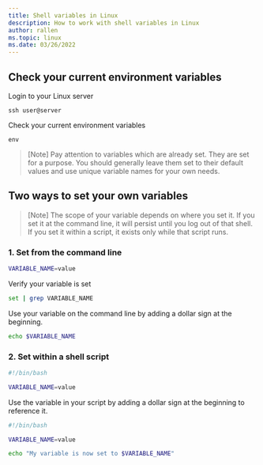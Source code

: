 ```yaml
---
title: Shell variables in Linux
description: How to work with shell variables in Linux
author: rallen
ms.topic: linux
ms.date: 03/26/2022
---
```


## Check your current environment variables

Login to your Linux server
```
ssh user@server
```

Check your current environment variables
```
env
```
> [Note]
> Pay attention to variables which are already set.  They are set for a purpose.  You should generally leave them set to their default values and use unique variable names for your own needs.

## Two ways to set your own variables

> [Note]
> The scope of your variable depends on where you set it.  If you set it at the command line, it will persist until you log out of that shell.  If you set it within a script, it exists only while that script runs.

### 1. Set from the command line
```bash
VARIABLE_NAME=value
```

Verify your variable is set
```bash
set | grep VARIABLE_NAME
```

Use your variable on the command line by adding a dollar sign at the beginning.
```bash
echo $VARIABLE_NAME
```

### 2. Set within a shell script
```bash shell script
#!/bin/bash

VARIABLE_NAME=value
```

Use the variable in your script by adding a dollar sign at the beginning to reference it.

```bash shell script
#!/bin/bash

VARIABLE_NAME=value

echo "My variable is now set to $VARIABLE_NAME"
```
